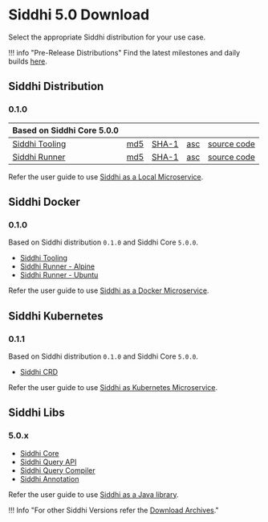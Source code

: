 # Siddhi 5.0 Download

Select the appropriate Siddhi distribution for your use case. 

!!! info "Pre-Release Distributions"
    Find the latest milestones and daily builds [here](https://siddhi.io/en/v5.1/download/).

## Siddhi Distribution  

### **0.1.0**

Based on Siddhi Core 5.0.0 | &nbsp; | &nbsp;  | &nbsp; | &nbsp; | 
------ | -----    | ----- | ----- | ----- |
[Siddhi Tooling](https://github.com/siddhi-io/distribution/releases/download/v0.1.0/siddhi-tooling-0.1.0.zip) | [md5](https://github.com/siddhi-io/distribution/releases/download/v0.1.0/siddhi-tooling-0.1.0.zip.md5) | [SHA-1](https://github.com/siddhi-io/distribution/releases/download/v0.1.0/siddhi-tooling-0.1.0.zip.sha1) | [asc](https://github.com/siddhi-io/distribution/releases/download/v0.1.0/siddhi-tooling-0.1.0.zip.asc) | [source code](https://github.com/siddhi-io/distribution/releases/tag/v0.1.0)
[Siddhi Runner](https://github.com/siddhi-io/distribution/releases/download/v0.1.0/siddhi-runner-0.1.0.zip) | [md5](https://github.com/siddhi-io/distribution/releases/download/v0.1.0/siddhi-runner-0.1.0.zip.md5) | [SHA-1](https://github.com/siddhi-io/distribution/releases/download/v0.1.0/siddhi-runner-0.1.0.zip.sha1) | [asc](https://github.com/siddhi-io/distribution/releases/download/v0.1.0/siddhi-runner-0.1.0.zip.asc) | [source code](https://github.com/siddhi-io/distribution/releases/tag/v0.1.0)


Refer the user guide to use [Siddhi as a Local Microservice](../docs/siddhi-as-a-local-microservice/).

## Siddhi Docker 

### **0.1.0**

Based on Siddhi distribution `0.1.0` and Siddhi Core `5.0.0`.

* [Siddhi Tooling](https://hub.docker.com/r/siddhiio/siddhi-tooling) 
* [Siddhi Runner - Alpine](https://hub.docker.com/r/siddhiio/siddhi-runner-alpine) 
* [Siddhi Runner - Ubuntu](https://hub.docker.com/r/siddhiio/siddhi-runner-ubuntu) 

Refer the user guide to use [Siddhi as a Docker Microservice](../docs/siddhi-as-a-docker-microservice/).

## Siddhi Kubernetes 

### **0.1.1**

Based on Siddhi distribution `0.1.0` and Siddhi Core `5.0.0`.

* [Siddhi CRD](https://github.com/siddhi-io/siddhi-operator.git)

Refer the user guide to use [Siddhi as Kubernetes Microservice](../docs/siddhi-as-a-kubernetes-microservice/).

## Siddhi Libs 

### **5.0.x** 

* [Siddhi Core](https://mvnrepository.com/artifact/io.siddhi/siddhi-core)
* [Siddhi Query API](https://mvnrepository.com/artifact/io.siddhi/siddhi-query-api)
* [Siddhi Query Compiler](https://mvnrepository.com/artifact/io.siddhi/siddhi-annotations)
* [Siddhi Annotation](https://mvnrepository.com/artifact/io.siddhi/siddhi-query-compiler)

Refer the user guide to use [Siddhi as a Java library](../docs/siddhi-as-a-java-library/).

!!! Info "For other Siddhi Versions refer the [Download Archives](../../versions/)."
